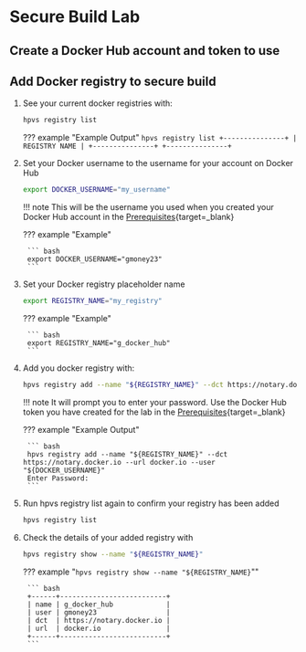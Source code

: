 # Secure Build Lab

## Create a Docker Hub account and token to use 

## Add Docker registry to secure build

1. See your current docker registries with:

    ``` bash
    hpvs registry list
    ```

    ??? example "Example Output"
        ```
        hpvs registry list
        +---------------+
        | REGISTRY NAME |
        +---------------+
        +---------------+
        ```
    

2. Set your Docker username to the username for your account on Docker Hub

    ``` bash
    export DOCKER_USERNAME="my_username"
    ```

    !!! note 
        This will be the username you used when you created your Docker Hub account in the [Prerequisites](prerequisites.md#Create-a-Docker-Hub){target=_blank}

    ??? example "Example"

        ``` bash
        export DOCKER_USERNAME="gmoney23"
        ```

3. Set your Docker registry placeholder name 

    ``` bash
    export REGISTRY_NAME="my_registry"
    ```

    ??? example "Example"

        ``` bash
        export REGISTRY_NAME="g_docker_hub"
        ```

2. Add you docker registry with:

    ``` bash
    hpvs registry add --name "${REGISTRY_NAME}" --dct https://notary.docker.io --url docker.io --user "${DOCKER_USERNAME}"
    ```

    !!! note 
        It will prompt you to enter your password. Use the Docker Hub token you have created for the lab in the [Prerequisites](prerequisites.md#Create-a-GitHub){target=_blank}

    ??? example "Example Output"

        ``` bash
        hpvs registry add --name "${REGISTRY_NAME}" --dct https://notary.docker.io --url docker.io --user "${DOCKER_USERNAME}"
        Enter Password: 
        ```

4. Run hpvs registry list again to confirm your registry has been added

    ``` bash
    hpvs registry list
    ```

5. Check the details of your added registry with 

    ``` bash
    hpvs registry show --name "${REGISTRY_NAME}"
    ```

    ??? example "`hpvs registry show --name "${REGISTRY_NAME}`""

        ``` bash
        +------+--------------------------+
        | name | g_docker_hub             |
        | user | gmoney23                 |
        | dct  | https://notary.docker.io |
        | url  | docker.io                |
        +------+--------------------------+
        ```
